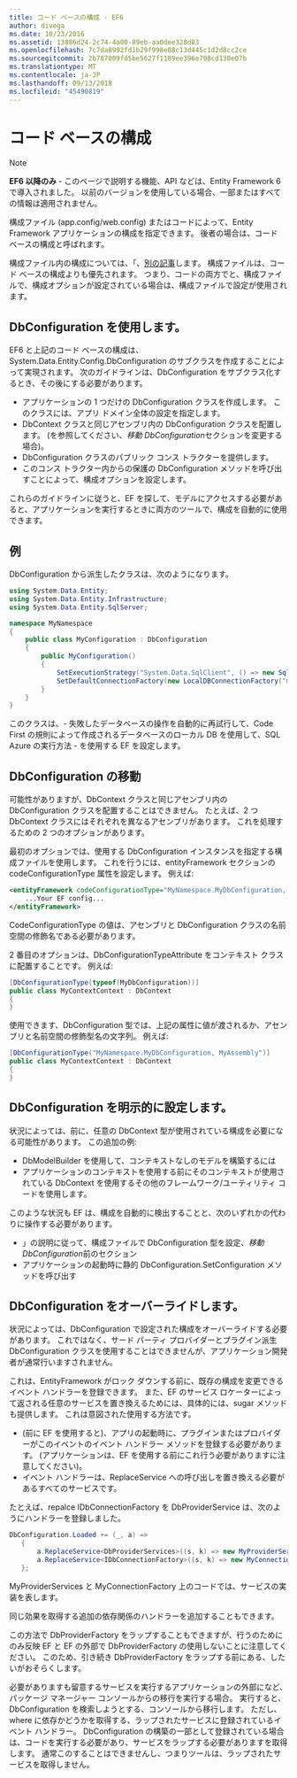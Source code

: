 ```yaml
---
title: コード ベースの構成 - EF6
author: divega
ms.date: 10/23/2016
ms.assetid: 13886d24-2c74-4a00-89eb-aa0dee328d83
ms.openlocfilehash: 7c7da8992fd1b29f998e08c13d445c1d2d8cc2ce
ms.sourcegitcommit: 2b787009fd5be5627f1189ee396e708cd130e07b
ms.translationtype: MT
ms.contentlocale: ja-JP
ms.lasthandoff: 09/13/2018
ms.locfileid: "45490819"
---
```

# <a name="code-based-configuration"></a>コード ベースの構成
> [!NOTE]
> **EF6 以降のみ** - このページで説明する機能、API などは、Entity Framework 6 で導入されました。 以前のバージョンを使用している場合、一部またはすべての情報は適用されません。  

構成ファイル (app.config/web.config) またはコードによって、Entity Framework アプリケーションの構成を指定できます。 後者の場合は、コード ベースの構成と呼ばれます。  

構成ファイル内の構成については、「、[別の記事](config-file.md)します。 構成ファイルは、コード ベースの構成よりも優先されます。 つまり、コードの両方でと、構成ファイルで、構成オプションが設定されている場合は、構成ファイルで設定が使用されます。  

## <a name="using-dbconfiguration"></a>DbConfiguration を使用します。  

EF6 と上記のコード ベースの構成は、System.Data.Entity.Config.DbConfiguration のサブクラスを作成することによって実現されます。 次のガイドラインは、DbConfiguration をサブクラス化するとき、その後にする必要があります。  

- アプリケーションの 1 つだけの DbConfiguration クラスを作成します。 このクラスには、アプリ ドメイン全体の設定を指定します。  
- DbContext クラスと同じアセンブリ内の DbConfiguration クラスを配置します。 (を参照してください、*移動 DbConfiguration*セクションを変更する場合)。  
- DbConfiguration クラスのパブリック コンス トラクターを提供します。  
- このコンス トラクター内からの保護の DbConfiguration メソッドを呼び出すことによって、構成オプションを設定します。  

これらのガイドラインに従うと、EF を探して、モデルにアクセスする必要があると、アプリケーションを実行するときに両方のツールで、構成を自動的に使用できます。  

## <a name="example"></a>例  

DbConfiguration から派生したクラスは、次のようになります。  

``` csharp
using System.Data.Entity;
using System.Data.Entity.Infrastructure;
using System.Data.Entity.SqlServer;

namespace MyNamespace
{
    public class MyConfiguration : DbConfiguration
    {
        public MyConfiguration()
        {
            SetExecutionStrategy("System.Data.SqlClient", () => new SqlAzureExecutionStrategy());
            SetDefaultConnectionFactory(new LocalDBConnectionFactory("mssqllocaldb"));
        }
    }
}
```  

このクラスは、- 失敗したデータベースの操作を自動的に再試行して、Code First の規則によって作成されるデータベースのローカル DB を使用して、SQL Azure の実行方法 - を使用する EF を設定します。  

## <a name="moving-dbconfiguration"></a>DbConfiguration の移動  

可能性がありますが、DbContext クラスと同じアセンブリ内の DbConfiguration クラスを配置することはできません。 たとえば、2 つ DbContext クラスにはそれぞれを異なるアセンブリがあります。 これを処理するための 2 つのオプションがあります。  

最初のオプションでは、使用する DbConfiguration インスタンスを指定する構成ファイルを使用します。 これを行うには、entityFramework セクションの codeConfigurationType 属性を設定します。 例えば:  

``` xml
<entityFramework codeConfigurationType="MyNamespace.MyDbConfiguration, MyAssembly">
    ...Your EF config...
</entityFramework>
```  

CodeConfigurationType の値は、アセンブリと DbConfiguration クラスの名前空間の修飾名である必要があります。  

2 番目のオプションは、DbConfigurationTypeAttribute をコンテキスト クラスに配置することです。 例えば:  

``` csharp  
[DbConfigurationType(typeof(MyDbConfiguration))]
public class MyContextContext : DbContext
{
}
```  

使用できます、DbConfiguration 型では、上記の属性に値が渡されるか、アセンブリと名前空間の修飾型名の文字列。 例えば:  

``` csharp
[DbConfigurationType("MyNamespace.MyDbConfiguration, MyAssembly")]
public class MyContextContext : DbContext
{
}
```  

## <a name="setting-dbconfiguration-explicitly"></a>DbConfiguration を明示的に設定します。  

状況によっては、前に、任意の DbContext 型が使用されている構成を必要になる可能性があります。 この追加の例:  

- DbModelBuilder を使用して、コンテキストなしのモデルを構築するには  
- アプリケーションのコンテキストを使用する前にそのコンテキストが使用されている DbContext を使用するその他のフレームワーク/ユーティリティ コードを使用します。  

このような状況も EF は、構成を自動的に検出することと、次のいずれかの代わりに操作する必要があります。  

- 」の説明に従って、構成ファイルで DbConfiguration 型を設定、*移動 DbConfiguration*前のセクション
- アプリケーションの起動時に静的 DbConfiguration.SetConfiguration メソッドを呼び出す  

## <a name="overriding-dbconfiguration"></a>DbConfiguration をオーバーライドします。  

状況によっては、DbConfiguration で設定された構成をオーバーライドする必要があります。 これではなく、サード パーティ プロバイダーとプラグイン派生 DbConfiguration クラスを使用することはできませんが、アプリケーション開発者が通常行いますされません。  

これは、EntityFramework がロック ダウンする前に、既存の構成を変更できるイベント ハンドラーを登録できます。  また、EF のサービス ロケーターによって返される任意のサービスを置き換えるためには、具体的には、sugar メソッドも提供します。 これは意図された使用する方法です。  

- (前に EF を使用すると)、アプリの起動時に、プラグインまたはプロバイダーがこのイベントのイベント ハンドラー メソッドを登録する必要があります。 (アプリケーションは、EF を使用する前にこれ行う必要がありますに注意してください)。  
- イベント ハンドラーは、ReplaceService への呼び出しを置き換える必要があるすべてのサービスです。  

たとえば、repalce IDbConnectionFactory を DbProviderService は、次のようにハンドラーを登録しました。  

``` csharp
DbConfiguration.Loaded += (_, a) =>
   {
       a.ReplaceService<DbProviderServices>((s, k) => new MyProviderServices(s));
       a.ReplaceService<IDbConnectionFactory>((s, k) => new MyConnectionFactory(s));
   };
```  

MyProviderServices と MyConnectionFactory 上のコードでは、サービスの実装を表します。  

同じ効果を取得する追加の依存関係のハンドラーを追加することもできます。  

この方法で DbProviderFactory をラップすることもできますが、行うのためにのみ反映 EF と EF の外部で DbProviderFactory の使用しないことに注意してください。 このため、引き続き DbProviderFactory をラップする前にある、したいがおそらくします。  

必要がありますも留意するサービスを実行するアプリケーションの外部になど、パッケージ マネージャー コンソールからの移行を実行する場合。 実行すると、DbConfiguration を検索しようとする、コンソールから移行します。 ただし、where に依存かどうかを取得する、ラップされたサービスに登録されているイベント ハンドラー。 DbConfiguration の構築の一部として登録されている場合は、コードを実行する必要があり、サービスをラップする必要がありますを取得します。 通常このすることはできませんし、つまりツールは、ラップされたサービスを取得しません。  
